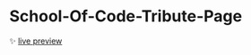 # School-Of-Code-Tribute-Page

:sparkles: [live preview](https://bennyfreemantle.github.io/School-Of-Code-Tribute-Page/)
